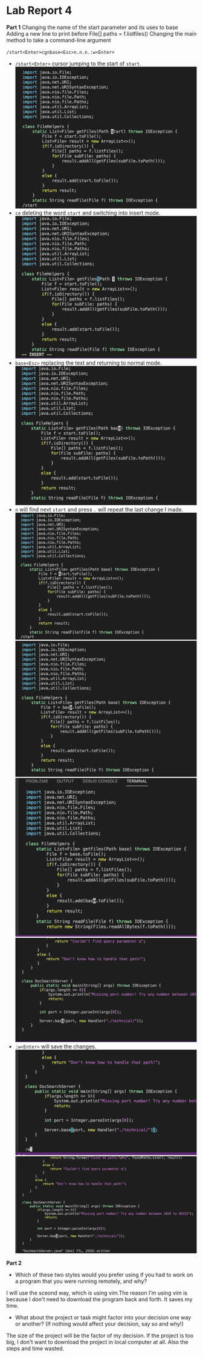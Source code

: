 # Lab Report 4

**Part 1**
Changing the name of the start parameter and its uses to base
Adding a new line to print before File[] paths = f.listfiles()
Changing the main method to take a command-line argument


`/start<Enter>cgnbase<Esc>n.n.n.:w<Enter>`
* `/start<Enter>` cursor jumping to the start of `start`.
![image](image/lab4-1.png)
* `ce` deleting the word `start` and switching into insert mode.
![image](image/lab4-2.png)
* `base<Esc>` replacing the text and returning to normal mode.
![image](image/lab4-3.png)
* `n` will find next `start` and press `.` will repeat the last change I made.
![image](image/lab4-4.png)
![image](image/lab4-5.png)
![image](image/lab4-6.png)
![image](image/lab4-7.png)
* `:w<Enter>` will save the changes.
![image](image/lab4-8.png)
![image](image/lab4-9.png)

**Part 2**

* Which of these two styles would you prefer using if you had to work on a program that you were running remotely, and why?

I will use the sceond way, which is using vim.The reason I'm using vim is because I don't need to download the program back and forth. It saves my time.


* What about the project or task might factor into your decision one way or another? (If nothing would affect your decision, say so and why!)

The size of the project will be the factor of my decision. If the project is too big, I don't want to download the project in local computer at all. Also the steps and time wasted. 
